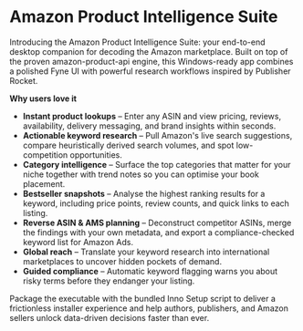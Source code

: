 # Amazon Product Intelligence Suite

Introducing the Amazon Product Intelligence Suite: your end-to-end desktop companion for decoding the Amazon marketplace. Built on top of the proven amazon-product-api engine, this Windows-ready app combines a polished Fyne UI with powerful research workflows inspired by Publisher Rocket.

**Why users love it**

- **Instant product lookups** – Enter any ASIN and view pricing, reviews, availability, delivery messaging, and brand insights within seconds.
- **Actionable keyword research** – Pull Amazon's live search suggestions, compare heuristically derived search volumes, and spot low-competition opportunities.
- **Category intelligence** – Surface the top categories that matter for your niche together with trend notes so you can optimise your book placement.
- **Bestseller snapshots** – Analyse the highest ranking results for a keyword, including price points, review counts, and quick links to each listing.
- **Reverse ASIN & AMS planning** – Deconstruct competitor ASINs, merge the findings with your own metadata, and export a compliance-checked keyword list for Amazon Ads.
- **Global reach** – Translate your keyword research into international marketplaces to uncover hidden pockets of demand.
- **Guided compliance** – Automatic keyword flagging warns you about risky terms before they endanger your listing.

Package the executable with the bundled Inno Setup script to deliver a frictionless installer experience and help authors, publishers, and Amazon sellers unlock data-driven decisions faster than ever.
